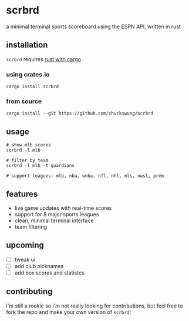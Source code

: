 # scrbrd

a minimal terminal sports scoreboard using the ESPN API, written in rust

## installation
`scrbrd` requires [rust with cargo](https://crates.io/)

### using crates.io
`cargo install scrbrd`

### from source
`cargo install --git https://github.com/chuckswung/scrbrd`

## usage
```
# show mlb scores
scrbrd -l mlb

# filter by team
scrbrd -l mlb -t guardians

# support leagues: mlb, nba, wnba, nfl, nhl, mls, nwsl, prem
```
## features

- live game updates with real-time scores
- support for 8 major sports leagues
- clean, minimal terminal interface
- team filtering

## upcoming

- [ ] tweak ui
- [ ] add club nicknames
- [ ] add box scores and statistcs

## contributing

i'm still a rookie so i'm not really looking for contributions, but feel free to fork the repo and make your own version of `scrbrd`!
